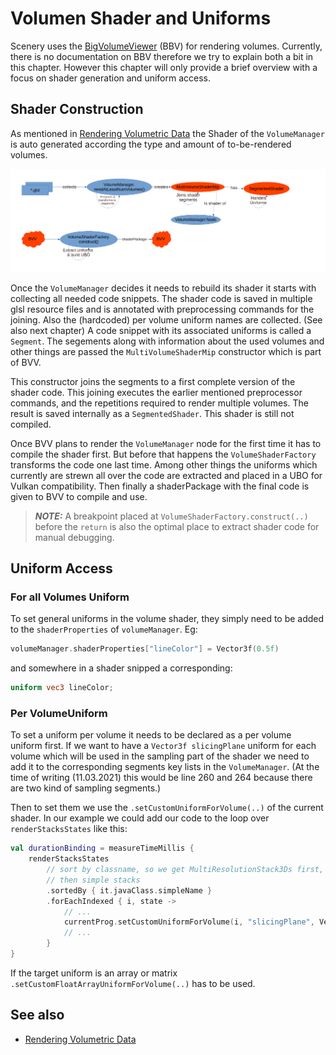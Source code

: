 # Volumen Shader and Uniforms

Scenery uses the [BigVolumeViewer](https://github.com/tpietzsch/jogl-minimal) (BBV) for rendering volumes. Currently, there is no documentation on BBV therefore we try to explain both a bit in this chapter. However this chapter will only provide a brief overview with a focus on shader generation and uniform access.

## Shader Construction

As mentioned in [Rendering Volumetric Data](../introduction/rendering-volumetric-data.md) the Shader of the `VolumeManager` is auto generated according the type and amount of to-be-rendered volumes.

![Shader Construction Graphic: The red elements are from BVV.](../.gitbook/assets/shaderUniformLife.png)

Once the `VolumeManager` decides it needs to rebuild its shader it starts with collecting all needed code snippets. The shader code is saved in multiple glsl resource files and is annotated with preprocessing commands for the joining. Also the (hardcoded) per volume uniform names are collected. (See also next chapter) A code snippet with its associated uniforms is called a `Segment`. The segements along with information about the used volumes and other things are passed the `MultiVolumeShaderMip` constructor which is part of BVV.

This constructor joins the segments to a first complete version of the shader code. This joining executes the earlier mentioned preprocessor commands, and the repetitions required to render multiple volumes. The result is saved internally as a `SegmentedShader`. This shader is still not compiled.

Once BVV plans to render the `VolumeManager` node for the first time it has to compile the shader first. But before that happens the `VolumeShaderFactory` transforms the code one last time. Among other things the uniforms which currently are strewn all over the code are extracted and placed in a UBO for Vulkan compatibility. Then finally a shaderPackage with the final code is given to BVV to compile and use.

> **_NOTE:_**   A breakpoint placed at `VolumeShaderFactory.construct(..)` before the `return` is also the optimal place to extract shader code for manual debugging.

## Uniform Access

### For all Volumes Uniform

To set general uniforms in the volume shader, they simply need to be added to the `shaderProperties` of `volumeManager`. Eg: 

```kotlin
volumeManager.shaderProperties["lineColor"] = Vector3f(0.5f)
```

and somewhere in a shader snipped a corresponding:

```glsl
uniform vec3 lineColor;
```

### Per VolumeUniform

To set a uniform per volume it needs to be declared as a per volume uniform first. If we want to have a `Vector3f slicingPlane` uniform for each volume which will be used in the sampling part of the shader we need to add it to the corresponding segments key lists in the `VolumeManager`. (At the time of writing (11.03.2021) this would be line 260 and 264 because there are two kind of sampling segments.)

Then to set them we use the `.setCustomUniformForVolume(..)` of the current shader. In our example we could add our code to the loop over `renderStacksStates` like this:

```kotlin
val durationBinding = measureTimeMillis {
    renderStacksStates
        // sort by classname, so we get MultiResolutionStack3Ds first,
        // then simple stacks
        .sortedBy { it.javaClass.simpleName }
        .forEachIndexed { i, state ->
            // ...
            currentProg.setCustomUniformForVolume(i, "slicingPlane", Vector3f(1f))
            // ...
        }
}
```

If the target uniform is an array or matrix `.setCustomFloatArrayUniformForVolume(..)` has to be used.

## See also

- [Rendering Volumetric Data](../introduction/rendering-volumetric-data.md)